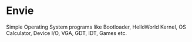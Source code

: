 # Envie
Simple Operating System programs like Bootloader, HelloWorld Kernel, OS Calculator, Device I/O, VGA, GDT, IDT, Games etc. 

